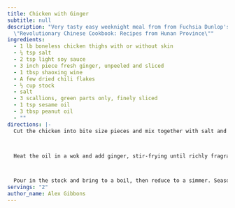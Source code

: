 ```yaml
---
title: Chicken with Ginger
subtitle: null
description: "Very tasty easy weeknight meal from from Fuchsia Dunlop's
  \"Revolutionary Chinese Cookbook: Recipes from Hunan Province\""
ingredients:
  - 1 lb boneless chicken thighs with or without skin
  - ¼ tsp salt
  - 2 tsp light soy sauce
  - 3 inch piece fresh ginger, unpeeled and sliced
  - 1 tbsp shaoxing wine
  - A few dried chili flakes
  - ½ cup stock
  - salt
  - 3 scallions, green parts only, finely sliced
  - 1 tsp sesame oil
  - 3 tbsp peanut oil
  - ""
directions: |-
  Cut the chicken into bite size pieces and mix together with salt and 2 tsp soy sauce.



  Heat the oil in a wok and add ginger, stir-frying until richly fragrant. Add the chicken and continue to cook until it is tinged golden. Add the shaoxing wine and chili flakes.



  Pour in the stock and bring to a boil, then reduce to a simmer. Season with salt and soy sauce to taste. When the liquid is much reduced, add the scallions and stir a few times. Take off heat and add sesame oil.
servings: "2"
author_name: Alex Gibbons
---
```

